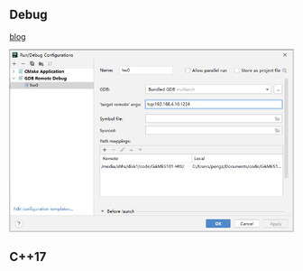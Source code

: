 

## Debug 
[blog](https://zhuanlan.zhihu.com/p/344677503)

![img.png](datasets/debug.png)


## C++17

```bash


```